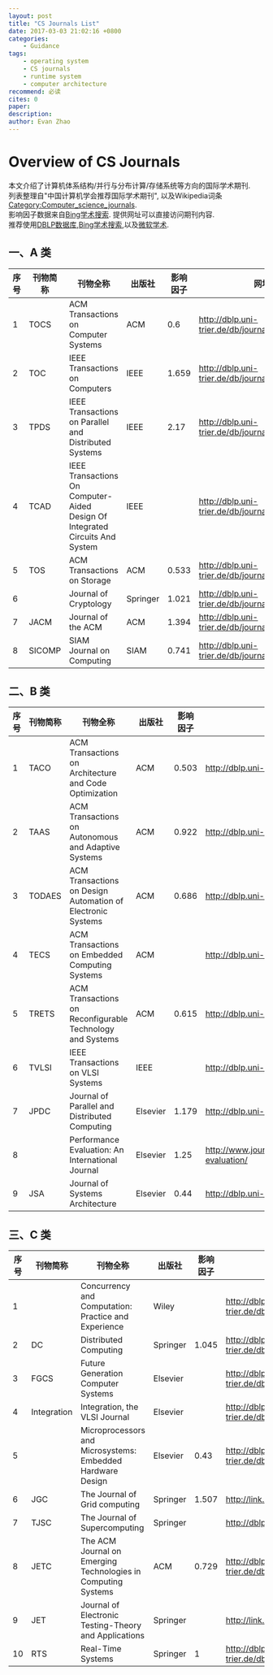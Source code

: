 ```yaml
---
layout: post
title: "CS Journals List"
date: 2017-03-03 21:02:16 +0800
categories:
    - Guidance
tags:
    - operating system
    - CS journals 
    - runtime system 
    - computer architecture
recommend: 必读
cites: 0
paper:
description:
author: Evan Zhao
---
```

# Overview of CS Journals
本文介绍了计算机体系结构/并行与分布计算/存储系统等方向的国际学术期刊.  
列表整理自"中国计算机学会推荐国际学术期刊", 以及Wikipedia词条[Category:Computer_science_journals](https://en.wikipedia.org/wiki/Category:Computer_science_journals).  
影响因子数据来自[Bing学术搜索](http://cn.bing.com/academic/).
提供网址可以直接访问期刊内容.  
推荐使用[DBLP数据库](http://dblp.uni-trier.de/),[Bing学术搜索](http://cn.bing.com/academic/),以及[微软学术](http://academic.research.microsoft.com/).

## 一、A 类

序号 |刊物简称 |刊物全称 |出版社 |影响因子 |网址 
----|----|----|----|----|----
1| TOCS| ACM Transactions on Computer Systems| ACM| 0.6 | http://dblp.uni-trier.de/db/journals/tocs/
2 |TOC |IEEE Transactions on Computers| IEEE | 1.659|http://dblp.uni-trier.de/db/journals/tc/index.html
3 |TPDS| IEEE Transactions on Parallel and Distributed Systems |IEEE | 2.17|http://dblp.uni-trier.de/db/journals/tpds/
4| TCAD| IEEE Transactions On Computer-Aided Design Of Integrated Circuits And System|IEEE| |http://dblp.uni-trier.de/db/journals/tcad/
5 |TOS |ACM Transactions on Storage| ACM | 0.533|http://dblp.uni-trier.de/db/journals/tos/
6|| Journal of Cryptology |Springer | 1.021|http://dblp.uni-trier.de/db/journals/joc/
7| JACM |Journal of the ACM| ACM | 1.394|http://dblp.uni-trier.de/db/journals/jacm/
8| SICOMP| SIAM Journal on Computing| SIAM | 0.741|http://dblp.uni-trier.de/db/journals/siamcomp/

## 二、B 类

序号 |刊物简称 |刊物全称 |出版社 |影响因子 |网址 
----|----|----|----|----|----
1 |TACO |ACM Transactions on Architecture and Code Optimization |ACM|0.503| http://dblp.uni-trier.de/db/journals/taco/
2 |TAAS |ACM Transactions on Autonomous and Adaptive Systems |ACM| 0.922| http://dblp.uni-trier.de/db/journals/taas/
3 |TODAES |ACM Transactions on Design Automation of Electronic Systems |ACM|0.686| http://dblp.uni-trier.de/db/journals/todaes/
4 |TECS |ACM Transactions on Embedded Computing Systems |ACM| |http://dblp.uni-trier.de/db/journals/tecs/
5 |TRETS |ACM Transactions on Reconfigurable Technology and Systems |ACM|0.615| http://dblp.uni-trier.de/db/journals/trets/
6 |TVLSI |IEEE Transactions on VLSI Systems |IEEE| | http://dblp.uni-trier.de/db/journals/tvlsi/
7 |JPDC |Journal of Parallel and Distributed Computing |Elsevier| 1.179|http://dblp.uni-trier.de/db/journals/jpdc/
8 ||Performance Evaluation: An International Journal |Elsevier| 1.25|http://www.journals.elsevier.com/performance-evaluation/
9 |JSA |Journal of Systems Architecture |Elsevier| 0.44|http://dblp.uni-trier.de/db/journals/jsa/

## 三、C 类

序号 |刊物简称 |刊物全称 |出版社 |影响因子 |网址 
----|----|----|----|----|----
1 ||Concurrency and Computation: Practice and Experience |Wiley ||http://dblp.uni-trier.de/db/journals/concurrency/
2 |DC| Distributed Computing |Springer | 1.045|http://dblp.uni-trier.de/db/journals/dc/
3 |FGCS| Future Generation Computer Systems |Elsevier ||http://dblp.uni-trier.de/db/journals/fgcs/
4 |Integration |Integration, the VLSI Journal |Elsevier ||http://dblp.uni-trier.de/db/journals/integration/
5 ||Microprocessors and Microsystems: Embedded Hardware Design |Elsevier|0.43 |http://dblp.uni-trier.de/db/journals/mam/
6 |JGC| The Journal of Grid computing |Springer |1.507|http://link.springer.com/journal/10723
7 |TJSC |The Journal of Supercomputing |Springer| |http://dblp.uni-trier.de/db/journals/tjs/
8 |JETC |The ACM Journal on Emerging Technologies in Computing Systems |ACM|0.729 |http://dblp.uni-trier.de/db/journals/jetc/
9 |JET |Journal of Electronic Testing-Theory and Applications |Springer|| http://link.springer.com/journal/10836
10 |RTS |Real-Time Systems |Springer| 1 |http://dblp.uni-trier.de/db/journals/rts/

